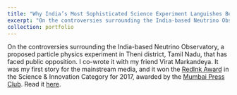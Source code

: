 ```yaml
---
title: "Why India’s Most Sophisticated Science Experiment Languishes Between a Rock and a Hard Place"
excerpt: "On the controversies surrounding the India-based Neutrino Observatory<br/><img src='/images/500x300.png'>"
collection: portfolio
---
```


On the controversies surrounding the India-based Neutrino Observatory, a proposed particle physics experiment in Theni district, Tamil Nadu, that has faced public opposition. I co-wrote it with my friend Virat Markandeya. It was my first story for the mainstream media, and it won the [RedInk Award](http://www.mumbaipressclub.com/public/index.php/redink2017) in the Science & Innovation Category for 2017, awarded by the [Mumbai Press Club](https://thewire.in/media/redink-award-india-based-neutrino-observatory). Read it [here](https://thewire.in/history/why-indias-most-sophisticated-science-experiment-languishes-between-a-rock-and-a-hard-place).

